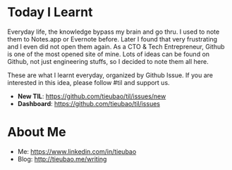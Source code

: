 # Today I Learnt

Everyday life, the knowledge bypass my brain and go thru. I used to note them to Notes.app or Evernote before. Later I found that very frustrating and I even did not open them again. As a CTO & Tech Entrepreneur, Github is one of the most opened site of mine. Lots of ideas can be found on Github, not just engineering stuffs, so I decided to note them all here.

These are what I learnt everyday, organized by Github Issue. If you are interested in this idea, please follow #til and support us.

- **New TIL**: https://github.com/tieubao/til/issues/new
- **Dashboard**: https://github.com/tieubao/til/issues

# About Me

- Me: https://www.linkedin.com/in/tieubao
- Blog: http://tieubao.me/writing
